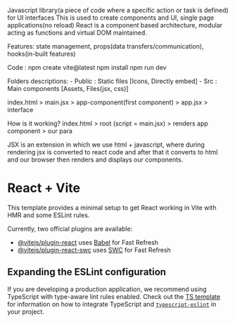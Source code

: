 
Javascript library(a piece of code where a specific action or task is defined) for UI interfaces
This is used to create components and UI, single page applications(no reload)
React is a component based architecture, modular acting as functions and virtual DOM maintained.

Features: state management, props(data transfers/communication), hooks(in-built features)

Code :  npm create vite@latest
        npm install
        npm run dev

Folders descriptions:
    - Public : Static files [Icons, Directly embed]
    - Src : Main components [Assets, Files(jsx, css)]

index.html > main.jsx > app-component(first component) > app.jsx > interface

How is it working?
index.html > root (script = main.jsx) > renders app component > our para

JSX is an extension in which we use html + javascript, where during rendering jsx is converted to react code and after that it converts to html and our browser then renders and displays our components.

# React + Vite

This template provides a minimal setup to get React working in Vite with HMR and some ESLint rules.

Currently, two official plugins are available:

- [@vitejs/plugin-react](https://github.com/vitejs/vite-plugin-react/blob/main/packages/plugin-react) uses [Babel](https://babeljs.io/) for Fast Refresh
- [@vitejs/plugin-react-swc](https://github.com/vitejs/vite-plugin-react/blob/main/packages/plugin-react-swc) uses [SWC](https://swc.rs/) for Fast Refresh

## Expanding the ESLint configuration

If you are developing a production application, we recommend using TypeScript with type-aware lint rules enabled. Check out the [TS template](https://github.com/vitejs/vite/tree/main/packages/create-vite/template-react-ts) for information on how to integrate TypeScript and [`typescript-eslint`](https://typescript-eslint.io) in your project.
